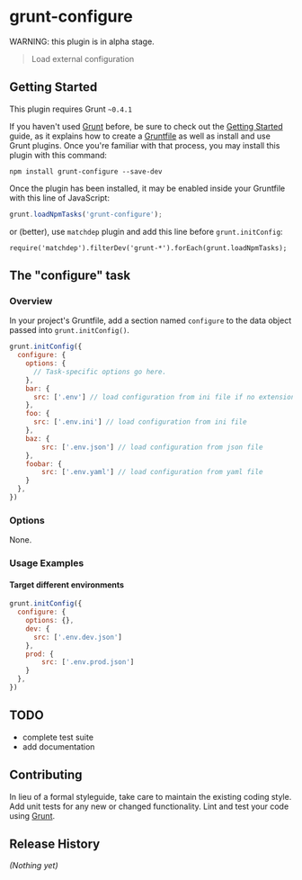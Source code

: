 # grunt-configure

WARNING: this plugin is in alpha stage.

> Load external configuration

## Getting Started
This plugin requires Grunt `~0.4.1`

If you haven't used [Grunt](http://gruntjs.com/) before, be sure to check out the [Getting Started](http://gruntjs.com/getting-started) guide, as it explains how to create a [Gruntfile](http://gruntjs.com/sample-gruntfile) as well as install and use Grunt plugins. Once you're familiar with that process, you may install this plugin with this command:

```shell
npm install grunt-configure --save-dev
```

Once the plugin has been installed, it may be enabled inside your Gruntfile with this line of JavaScript:

```js
grunt.loadNpmTasks('grunt-configure');
```
or (better), use `matchdep` plugin and add this line before `grunt.initConfig`:

```
require('matchdep').filterDev('grunt-*').forEach(grunt.loadNpmTasks);
```

## The "configure" task

### Overview
In your project's Gruntfile, add a section named `configure` to the data object passed into `grunt.initConfig()`.

```js
grunt.initConfig({
  configure: {
    options: {
      // Task-specific options go here.
    },
    bar: {
      src: ['.env'] // load configuration from ini file if no extension provided
    },
    foo: {
      src: ['.env.ini'] // load configuration from ini file
    },
    baz: {
    	src: ['.env.json'] // load configuration from json file
    },
    foobar: {
    	src: ['.env.yaml'] // load configuration from yaml file
    }
  },
})
```

### Options

None.

### Usage Examples

#### Target different environments

```js
grunt.initConfig({
  configure: {
    options: {},
    dev: {
      src: ['.env.dev.json']
    },
    prod: {
    	src: ['.env.prod.json']
    }
  },
})
```

## TODO

 * complete test suite
 * add documentation

## Contributing
In lieu of a formal styleguide, take care to maintain the existing coding style. Add unit tests for any new or changed functionality. Lint and test your code using [Grunt](http://gruntjs.com/).

## Release History
_(Nothing yet)_
